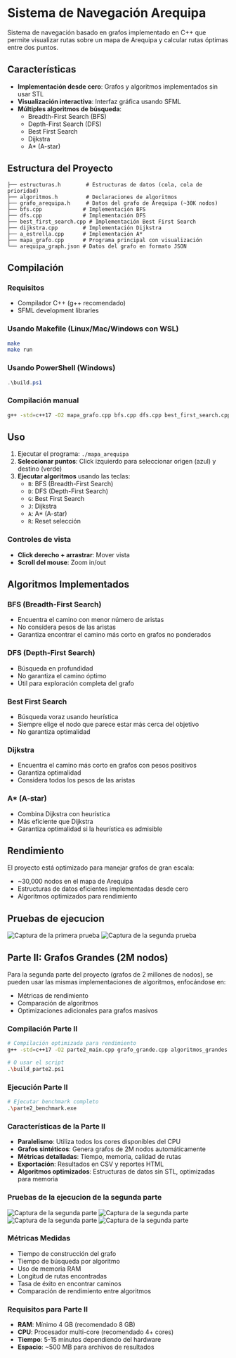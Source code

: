 # Sistema de Navegación Arequipa

Sistema de navegación basado en grafos implementado en C++ que permite visualizar rutas sobre un mapa de Arequipa y calcular rutas óptimas entre dos puntos.

## Características

- **Implementación desde cero**: Grafos y algoritmos implementados sin usar STL
- **Visualización interactiva**: Interfaz gráfica usando SFML
- **Múltiples algoritmos de búsqueda**:
  - Breadth-First Search (BFS)
  - Depth-First Search (DFS)  
  - Best First Search
  - Dijkstra
  - A* (A-star)

## Estructura del Proyecto

```
├── estructuras.h        # Estructuras de datos (cola, cola de prioridad)
├── algoritmos.h         # Declaraciones de algoritmos
├── grafo_arequipa.h     # Datos del grafo de Arequipa (~30K nodos)
├── bfs.cpp             # Implementación BFS
├── dfs.cpp             # Implementación DFS
├── best_first_search.cpp # Implementación Best First Search
├── dijkstra.cpp        # Implementación Dijkstra
├── a_estrella.cpp      # Implementación A*
├── mapa_grafo.cpp      # Programa principal con visualización
└── arequipa_graph.json # Datos del grafo en formato JSON
```

## Compilación

### Requisitos
- Compilador C++ (g++ recomendado)
- SFML development libraries

### Usando Makefile (Linux/Mac/Windows con WSL)
```bash
make
make run
```

### Usando PowerShell (Windows)
```powershell
.\build.ps1
```

### Compilación manual
```bash
g++ -std=c++17 -O2 mapa_grafo.cpp bfs.cpp dfs.cpp best_first_search.cpp a_estrella.cpp dijkstra.cpp -o mapa_arequipa -lsfml-graphics -lsfml-window -lsfml-system
```

## Uso

1. Ejecutar el programa: `./mapa_arequipa`
2. **Seleccionar puntos**: Click izquierdo para seleccionar origen (azul) y destino (verde)
3. **Ejecutar algoritmos** usando las teclas:
   - `B`: BFS (Breadth-First Search)
   - `D`: DFS (Depth-First Search)
   - `G`: Best First Search
   - `J`: Dijkstra
   - `A`: A* (A-star)
   - `R`: Reset selección

### Controles de vista
- **Click derecho + arrastrar**: Mover vista
- **Scroll del mouse**: Zoom in/out

## Algoritmos Implementados

### BFS (Breadth-First Search)
- Encuentra el camino con menor número de aristas
- No considera pesos de las aristas
- Garantiza encontrar el camino más corto en grafos no ponderados

### DFS (Depth-First Search)  
- Búsqueda en profundidad
- No garantiza el camino óptimo
- Útil para exploración completa del grafo

### Best First Search
- Búsqueda voraz usando heurística
- Siempre elige el nodo que parece estar más cerca del objetivo
- No garantiza optimalidad

### Dijkstra
- Encuentra el camino más corto en grafos con pesos positivos
- Garantiza optimalidad
- Considera todos los pesos de las aristas

### A* (A-star)
- Combina Dijkstra con heurística
- Más eficiente que Dijkstra
- Garantiza optimalidad si la heurística es admisible

## Rendimiento

El proyecto está optimizado para manejar grafos de gran escala:
- ~30,000 nodos en el mapa de Arequipa
- Estructuras de datos eficientes implementadas desde cero
- Algoritmos optimizados para rendimiento

## Pruebas de ejecucion 
![Captura de la primera prueba](imagenes_prueba/prueba_parte1-1.png)
![Captura de la segunda prueba](imagenes_prueba/prueba_parte1-2.png)

## Parte II: Grafos Grandes (2M nodos)

Para la segunda parte del proyecto (grafos de 2 millones de nodos), se pueden usar las mismas implementaciones de algoritmos, enfocándose en:
- Métricas de rendimiento
- Comparación de algoritmos
- Optimizaciones adicionales para grafos masivos

### Compilación Parte II
```bash
# Compilación optimizada para rendimiento
g++ -std=c++17 -O2 parte2_main.cpp grafo_grande.cpp algoritmos_grandes.cpp dijkstra_grande.cpp metricas.cpp -o parte2_benchmark

# O usar el script
.\build_parte2.ps1
```

### Ejecución Parte II
```bash
# Ejecutar benchmark completo
.\parte2_benchmark.exe
```

### Características de la Parte II
- **Paralelismo**: Utiliza todos los cores disponibles del CPU
- **Grafos sintéticos**: Genera grafos de 2M nodos automáticamente
- **Métricas detalladas**: Tiempo, memoria, calidad de rutas
- **Exportación**: Resultados en CSV y reportes HTML
- **Algoritmos optimizados**: Estructuras de datos sin STL, optimizadas para memoria

### Pruebas de la ejecucion de la segunda parte 
![Captura de la segunda parte ](imagenes_prueba/prueba_parte2-1.jpeg)
![Captura de la segunda parte ](imagenes_prueba/prueba_parte2-3.jpeg)
![Captura de la segunda parte ](imagenes_prueba/prueba_parte2-4.jpeg)
![Captura de la segunda parte ](imagenes_prueba/prueba_parte2-5.jpeg)


### Métricas Medidas
- Tiempo de construcción del grafo
- Tiempo de búsqueda por algoritmo
- Uso de memoria RAM
- Longitud de rutas encontradas
- Tasa de éxito en encontrar caminos
- Comparación de rendimiento entre algoritmos

### Requisitos para Parte II
- **RAM**: Mínimo 4 GB (recomendado 8 GB)
- **CPU**: Procesador multi-core (recomendado 4+ cores)
- **Tiempo**: 5-15 minutos dependiendo del hardware
- **Espacio**: ~500 MB para archivos de resultados
